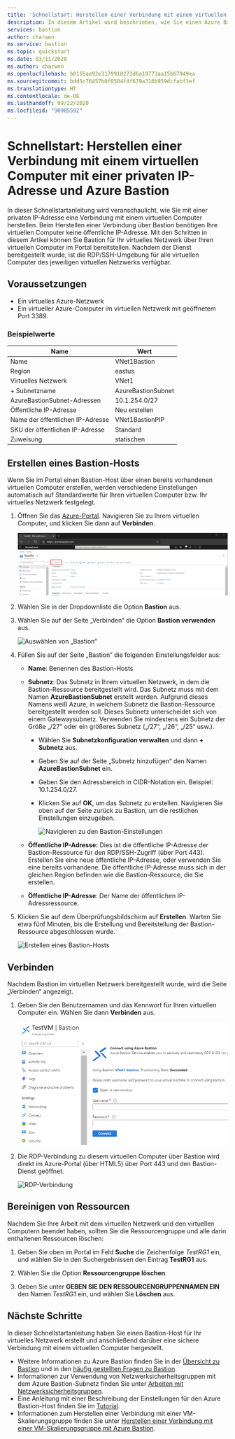 ```yaml
---
title: 'Schnellstart: Herstellen einer Verbindung mit einem virtuellen Computer über eine private IP-Adresse: Azure Bastion'
description: In diesem Artikel wird beschrieben, wie Sie einen Azure Bastion-Host über einen virtuellen Computer erstellen und mit einer privaten IP-Adresse eine sichere Verbindung herstellen.
services: bastion
author: charwen
ms.service: bastion
ms.topic: quickstart
ms.date: 03/11/2020
ms.author: charwen
ms.openlocfilehash: b0155ae92e3179918273d6a19773aa15b67949ea
ms.sourcegitcommit: bdd5c76457b0f0504f4f679a316b959dcfabf1ef
ms.translationtype: HT
ms.contentlocale: de-DE
ms.lasthandoff: 09/22/2020
ms.locfileid: "90985592"
---
```

# <a name="quickstart-connect-to-a-virtual-machine-using-a-private-ip-address-and-azure-bastion"></a>Schnellstart: Herstellen einer Verbindung mit einem virtuellen Computer mit einer privaten IP-Adresse und Azure Bastion

In dieser Schnellstartanleitung wird veranschaulicht, wie Sie mit einer privaten IP-Adresse eine Verbindung mit einem virtuellen Computer herstellen. Beim Herstellen einer Verbindung über Bastion benötigen Ihre virtuellen Computer keine öffentliche IP-Adresse. Mit den Schritten in diesem Artikel können Sie Bastion für Ihr virtuelles Netzwerk über Ihren virtuellen Computer im Portal bereitstellen. Nachdem der Dienst bereitgestellt wurde, ist die RDP/SSH-Umgebung für alle virtuellen Computer des jeweiligen virtuellen Netzwerks verfügbar.

## <a name="prerequisites"></a><a name="prereq"></a>Voraussetzungen

* Ein virtuelles Azure-Netzwerk
* Ein virtueller Azure-Computer im virtuellen Netzwerk mit geöffnetem Port 3389.

### <a name="example-values"></a>Beispielwerte

|**Name** | **Wert** |
| --- | --- |
| Name |  VNet1Bastion |
| Region | eastus |
| Virtuelles Netzwerk |  VNet1 |
| + Subnetzname | AzureBastionSubnet |
| AzureBastionSubnet-Adressen |  10.1.254.0/27 |
| Öffentliche IP-Adresse |  Neu erstellen |
| Name der öffentlichen IP-Adresse | VNet1BastionPIP  |
| SKU der öffentlichen IP-Adresse |  Standard  |
| Zuweisung  | statischen |

## <a name="create-a-bastion-host"></a><a name="createvmset"></a>Erstellen eines Bastion-Hosts

Wenn Sie im Portal einen Bastion-Host über einen bereits vorhandenen virtuellen Computer erstellen, werden verschiedene Einstellungen automatisch auf Standardwerte für Ihren virtuellen Computer bzw. Ihr virtuelles Netzwerk festgelegt.

1. Öffnen Sie das [Azure-Portal](https://portal.azure.com). Navigieren Sie zu Ihrem virtuellen Computer, und klicken Sie dann auf **Verbinden**.

   ![VM-Einstellungen](./media/quickstart-host-portal/vm-settings.png)
1. Wählen Sie in der Dropdownliste die Option **Bastion** aus.
1. Wählen Sie auf der Seite „Verbinden“ die Option **Bastion verwenden** aus.

   ![Auswählen von „Bastion“](./media/quickstart-host-portal/select-bastion.png)

1. Füllen Sie auf der Seite „Bastion“ die folgenden Einstellungsfelder aus:

   * **Name**: Benennen des Bastion-Hosts
   * **Subnetz**: Das Subnetz in Ihrem virtuellen Netzwerk, in dem die Bastion-Ressource bereitgestellt wird. Das Subnetz muss mit dem Namen **AzureBastionSubnet** erstellt werden. Aufgrund dieses Namens weiß Azure, in welchem Subnetz die Bastion-Ressource bereitgestellt werden soll. Dieses Subnetz unterscheidet sich von einem Gatewaysubnetz. Verwenden Sie mindestens ein Subnetz der Größe „/27“ oder ein größeres Subnetz („/27“, „/26“, „/25“ usw.).
   
      * Wählen Sie **Subnetzkonfiguration verwalten** und dann **+ Subnetz** aus.
      * Geben Sie auf der Seite „Subnetz hinzufügen“ den Namen **AzureBastionSubnet** ein.
      * Geben Sie den Adressbereich in CIDR-Notation ein. Beispiel: 10.1.254.0/27.
      * Klicken Sie auf **OK**, um das Subnetz zu erstellen. Navigieren Sie oben auf der Seite zurück zu Bastion, um die restlichen Einstellungen einzugeben.

         ![Navigieren zu den Bastion-Einstellungen](./media/quickstart-host-portal/navigate-bastion.png)
   * **Öffentliche IP-Adresse:** Dies ist die öffentliche IP-Adresse der Bastion-Ressource für den RDP/SSH-Zugriff (über Port 443). Erstellen Sie eine neue öffentliche IP-Adresse, oder verwenden Sie eine bereits vorhandene. Die öffentliche IP-Adresse muss sich in der gleichen Region befinden wie die Bastion-Ressource, die Sie erstellen.
   * **Öffentliche IP-Adresse**: Der Name der öffentlichen IP-Adressressource.
1. Klicken Sie auf dem Überprüfungsbildschirm auf **Erstellen**. Warten Sie etwa fünf Minuten, bis die Erstellung und Bereitstellung der Bastion-Ressource abgeschlossen wurde.

   ![Erstellen eines Bastion-Hosts](./media/quickstart-host-portal/bastion-settings.png)

## <a name="connect"></a><a name="connect"></a>Verbinden

Nachdem Bastion im virtuellen Netzwerk bereitgestellt wurde, wird die Seite „Verbinden“ angezeigt.

1. Geben Sie den Benutzernamen und das Kennwort für Ihren virtuellen Computer ein. Wählen Sie dann **Verbinden** aus.

   ![Screenshot: Dialogfeld „Verbindung über Azure Bastion herstellen“, in dem Sie zur Eingabe eines Benutzernamens und Kennworts aufgefordert werden](./media/quickstart-host-portal/connect.png)
1. Die RDP-Verbindung zu diesem virtuellen Computer über Bastion wird direkt im Azure-Portal (über HTML5) über Port 443 und den Bastion-Dienst geöffnet.

   ![RDP-Verbindung](./media/quickstart-host-portal/443-rdp.png)

## <a name="clean-up-resources"></a>Bereinigen von Ressourcen

Nachdem Sie Ihre Arbeit mit dem virtuellen Netzwerk und den virtuellen Computern beendet haben, sollten Sie die Ressourcengruppe und alle darin enthaltenen Ressourcen löschen:

1. Geben Sie oben im Portal im Feld **Suche** die Zeichenfolge *TestRG1* ein, und wählen Sie in den Suchergebnissen den Eintrag **TestRG1** aus.

2. Wählen Sie die Option **Ressourcengruppe löschen**.

3. Geben Sie unter **GEBEN SIE DEN RESSOURCENGRUPPENNAMEN EIN** den Namen *TestRG1* ein, und wählen Sie **Löschen** aus.

## <a name="next-steps"></a>Nächste Schritte

In dieser Schnellstartanleitung haben Sie einen Bastion-Host für Ihr virtuelles Netzwerk erstellt und anschließend darüber eine sichere Verbindung mit einem virtuellen Computer hergestellt.

* Weitere Informationen zu Azure Bastion finden Sie in der [Übersicht zu Bastion](bastion-overview.md) und in den [häufig gestellten Fragen zu Bastion](bastion-faq.md).
* Informationen zur Verwendung von Netzwerksicherheitsgruppen mit dem Azure Bastion-Subnetz finden Sie unter [Arbeiten mit Netzwerksicherheitsgruppen](bastion-nsg.md).
* Eine Anleitung mit einer Beschreibung der Einstellungen für den Azure Bastion-Host finden Sie im [Tutorial](bastion-create-host-portal.md).
* Informationen zum Herstellen einer Verbindung mit einer VM-Skalierungsgruppe finden Sie unter [Herstellen einer Verbindung mit einer VM-Skalierungsgruppe mit Azure Bastion](bastion-connect-vm-scale-set.md).